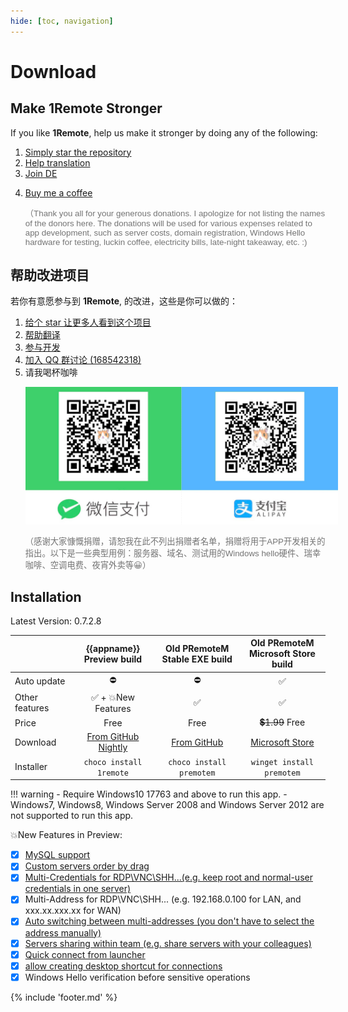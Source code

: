 ```yaml
---
hide: [toc, navigation]
---
```


# Download


<div class="class-none-zh-cn">
    <h2 id="make-1remote-stronger">Make 1Remote Stronger</h2>
    <p>If you like <b>1Remote</b>, help us make it stronger by doing any of the following:</p>
    <ol>
        <li><a href="https://github.com/1Remote/1Remote">Simply star the repository</a></li>
        <li><a href="https://1remote.github.io/usage/misc/help-translation/">Help translation</a></li>
        <li><a href="https://github.com/1Remote/1Remote/blob/main/DEVELOP.md">Join DE</a></li>
        <li>
            <p><a href="https://ko-fi.com/VShawn">Buy me a coffee</a></p>
            <p style="opacity: 0.6;font: -webkit-mini-control;">（Thank you all for your generous donations. I apologize for not listing the names of the donors here. The donations will be used for various expenses related to app development, such as server costs, domain registration, Windows Hello hardware for testing, luckin coffee, electricity bills, late-night takeaway, etc. :)</p>
        </li>
    </ol>
</div>

<div class="class-zh-cn">
    <h2 id="make-1remote-stronger">帮助改进项目</h2>
    <p>若你有意愿参与到 <b>1Remote</b>, 的改进，这些是你可以做的：</p>
    <ol>
        <li><a href="https://github.com/1Remote/1Remote">给个 star 让更多人看到这个项目</a></li>
        <li><a href="https://1remote.github.io/usage/misc/help-translation/">帮助翻译</a></li>
        <li><a href="https://github.com/1Remote/1Remote/blob/main/DEVELOP.md">参与开发</a></li>
        <li><a href="https://jq.qq.com/?_wv=1027&amp;k=iF8dguHU" rel="nofollow">加入 QQ 群讨论 (168542318)</a></li>
        <li>请我喝杯咖啡
            <p align="center">
                <img style="max-width: 500px;" src="./zh-cn/donate.jpg" />
            </p>
            <p style="opacity: 0.6;font: -webkit-mini-control;">（感谢大家慷慨捐赠，请恕我在此不列出捐赠者名单，捐赠将用于APP开发相关的指出。以下是一些典型用例：服务器、域名、测试用的Windows hello硬件、瑞幸咖啡、空调电费、夜宵外卖等😀）</p>
        </li>
    </ol>
</div>

## Installation

Latest Version: 0.7.2.8

|                |                        {{appname}} <br/> Preview build                         |            Old PRemoteM <br/> Stable EXE build             |                 Old PRemoteM <br/> Microsoft Store build                  |
| :------------- | :----------------------------------------------------------------------------: | :--------------------------------------------------------: | :-----------------------------------------------------------------------: |
| Auto update    |                                       ⛔                                        |                             ⛔                              |                                     ✅                                     |
| Other features |                               ✅ + 💥New Features                                |                             ✅                              |                                     ✅                                     |
| Price          |                                      Free                                      |                            Free                            |                              ~~💲1.99~~ Free                               |
| Download       | [From GitHub Nightly](https://github.com/1Remote/1Remote/releases/tag/Nightly) | [From GitHub](https://github.com/1Remote/1Remote/releases) | [Microsoft Store](https://www.microsoft.com/store/productId/9PNMNF92JNFP) |
| Installer      |                            `choco install 1remote`                             |                  `choco install premotem`                  |                         `winget install premotem`                         |

<!-- - Using [Winget](https://github.com/microsoft/winget-cli): `winget install premotem`
- [Chocolatey](https://chocolatey.org/packages/premotem): `choco install premotem` -->

!!! warning
    - Require Windows10 17763 and above to run this app.
    - Windows7, Windows8, Windows Server 2008 and Windows Server 2012 are not supported to run this app.

<!-- !!! note
    - The exe version of {{appname}} on GitHub is **completely free** for personal use.
    - ~~For Microsoft Store build, you may need to pay for a lifetime license.~~ (As our previous income is now able to cover the recent maintenance costs(server\domain name\ etc.), this app will resume free downloads now) -->

💥New Features in Preview:

- [x] [MySQL support](https://1remote.github.io/usage/database/data-synchronization/#by-using-mysql)
- [x] [Custom servers order by drag](https://1remote.github.io/usage/overview/#sorting)
- [x] [Multi-Credentials for RDP\VNC\SHH...(e.g. keep root and normal-user credentials in one server)](https://1remote.github.io/usage/alternative-credential/#addedit)
- [x] Multi-Address for RDP\VNC\SHH... (e.g. 192.168.0.100 for LAN, and xxx.xx.xxx.xx for WAN)
- [x] [Auto switching between multi-addresses (you don't have to select the address manually)](https://1remote.github.io/usage/alternative-credential/#auto-switching-address)
- [x] [Servers sharing within team (e.g. share servers with your colleagues)](https://1remote.github.io/usage/team/team-sharing/)
- [x] [Quick connect from launcher](https://1remote.org/usage/launcher/quick-connect/)
- [x] [allow creating desktop shortcut for connections](https://1remote.org/usage/misc/desktop-shortcut-for-connection/#individual-servers)
- [x] Windows Hello verification before sensitive operations

{% include 'footer.md' %}
